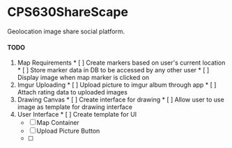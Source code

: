 # CPS630ShareScape
Geolocation image share social platform.

#### TODO
  1. Map Requirements
    * [ ] Create markers based on user's current location
    * [ ] Store marker data in DB to be accessed by any other user
    * [ ] Display image when map marker is clicked on
  2. Imgur Uploading
    * [ ] Upload picture to imgur album through app
    * [ ] Attach rating data to uploaded images
  3. Drawing Canvas
    * [ ] Create interface for drawing
    * [ ] Allow user to use image as template for drawing interface
  4. User Interface
    * [ ] Create template for UI
      * [ ] Map Container
      * [ ] Upload Picture Button
      * [ ] 
